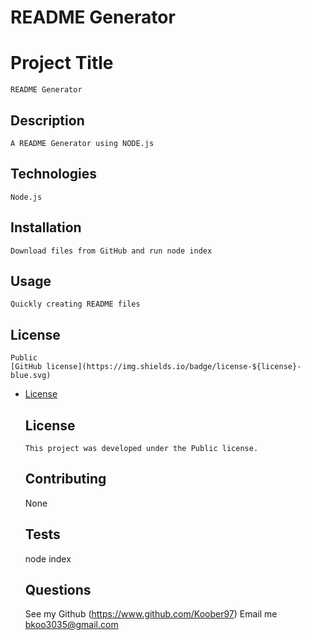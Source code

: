 # README Generator

  # Project Title
    README Generator
  
  ## Description
    A README Generator using NODE.js

  ## Technologies
    Node.js
  ## Installation
    Download files from GitHub and run node index
  
  ## Usage
    Quickly creating README files

  ## License
    Public
    [GitHub license](https://img.shields.io/badge/license-${license}-blue.svg)
    
* [License](#license)

    ## License
      This project was developed under the Public license.
  
  ## Contributing
    None

  ## Tests
    node index

  ## Questions
  See my Github (https://www.github.com/Koober97)
  Email me <bkoo3035@gmail.com>
